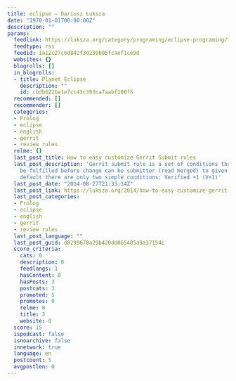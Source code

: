 ```yaml
---
title: eclipse – Dariusz Łuksza
date: "1970-01-01T00:00:00Z"
description: ""
params:
  feedlink: https://luksza.org/category/programing/eclipse-programing/feed/
  feedtype: rss
  feedid: 1a12c27c6d842f3d239b05fcaef1ce9d
  websites: {}
  blogrolls: []
  in_blogrolls:
  - title: Planet Eclipse
    description: ""
    id: cbdb622ba1e7cc43c393ca7aabf106f5
  recommended: []
  recommender: []
  categories:
  - Prolog
  - eclipse
  - english
  - gerrit
  - review rules
  relme: {}
  last_post_title: How to easy customize Gerrit Submit rules
  last_post_description: 'Gerrit submit rule is a set of conditions that needs to
    be fulfilled before change can be submitter (read merged) to given branch. By
    default there are only two simple conditions: Verified +1 (V+1)'
  last_post_date: "2014-08-27T21:33:14Z"
  last_post_link: https://luksza.org/2014/how-to-easy-customize-gerrit-submit-rules/
  last_post_categories:
  - Prolog
  - eclipse
  - english
  - gerrit
  - review rules
  last_post_language: ""
  last_post_guid: d8299678a29b420dd065405a8a37154c
  score_criteria:
    cats: 0
    description: 0
    feedlangs: 1
    hasContent: 0
    hasPosts: 3
    postcats: 3
    promoted: 5
    promotes: 0
    relme: 0
    title: 3
    website: 0
  score: 15
  ispodcast: false
  isnoarchive: false
  innetwork: true
  language: en
  postcount: 5
  avgpostlen: 0
---
```

